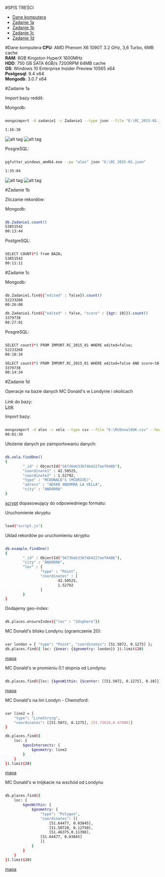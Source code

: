 #SPIS TREŚCI
- [Dane komputera](#dane-komputera)
- [Zadanie 1a](#zadanie-1a)
- [Zadanie 1b](#zadanie-1b)
- [Zadanie 1c](#zadanie-1c)
- [Zadanie 1d](#zadanie-1d)

#Dane komputera
**CPU**: AMD Phenom X6 1090T 3.2 GHz, 3,6 Turbo, 6MB cache<br>
**RAM**: 8GB Kingston HyperX 1600MHz<br>
**HDD**: 750 GB SATA 6GB/s 7200RPM 64MB cache<br>
**OS**: Windows 10 Enterprise Insider Preview 10565 x64<br>
**Postgesql**: 9.4 x64<br>
**Mongodb**: 3.0.7 x64

#Zadanie 1a

Import bazy reddit:

Mongodb:

```sh

mongoimport -d zadanie1 -c Zadanie1 --type json --file "E:\RC_2015-01.json"

1:16:30

```

![alt tag](https://github.com/mralexx/nosql/blob/master/mongo_cpu.png "")
![alt tag](https://github.com/mralexx/nosql/blob/master/mongo_disc.png "")



PosgreSQL:

```sh

pgfutter_windows_amd64.exe --pw "alex" json "E:\RC_2015-01.json"

1:35:04

```

![alt tag](https://github.com/mralexx/nosql/blob/master/pg_cpu.png "")
![alt tag](https://github.com/mralexx/nosql/blob/master/pg_disc.png "")



#Zadanie 1b

Zliczanie rekordów:

Mongodb:

```sh

db.Zadanie1.count()
53851542
00:13:44

```

PostgreSQL:

```sh

SELECT COUNT(*) from BAZA;
53851542
00:11:11

```

#Zadanie 1c

Mongodb:

```sh

db.Zadanie1.find({"edited" : false}).count()
52233268
00:26:08

db.Zadanie1.find({"edited" : false, "score" : {$gt: 10}}).count()
3379738
00:27:01

```

PosgreSQL:

```sh

SELECT count(*) FROM IMPORT.RC_2015_01 WHERE edited=false;
52233268
00:18:34

SELECT count(*) FROM IMPORT.RC_2015_01 WHERE edited=false AND score<10;
3379738
00:14:34

```




#Zadanie 1d

Operacje na bazie danych MC Donald's w Londynie i okolicach<br>
<br>
Link do bazy:<br>
[Link](http://www.go2poi.com/partner/download.php?p=mcdonalds&c=navman&f=McDonald%27s%20UK.csv)<br>

Import bazy:

```sh

mongoimport -d alex -c xela --type csv --file "E:\McDonaldUK.csv" --headerline
00:01:39

```

Ułożenie danych po zaimportowaniu danych:

```sh

db.xela.findOne()
{
        "_id" : ObjectId("56736eb33bf4b4227aef648b"),
        "coordinate1" : 42.50525,
        "coordinate2" : 1.52792,
        "type" : "MCDONALD'S (MCDRIVE)",
        "adress" : "AD500 ANDORRA LA VELLA",
        "city" : "ANDORRA"
}

```

[scrypt](https://github.com/mralexx/nosql/blob/master/script.js) dopasowujący do odpowiedniego formatu:


Uruchomienie skryptu:

```sh

load("script.js")

```

Uklad rekordów po uruchomieniu skryptu:

```sh

db.example.findOne()
{
        "_id" : ObjectId("56736eb33bf4b4227aef648b"),
        "city" : "ANDORRA",
        "loc" : {
                "type" : "Point",
                "coordinates" : [
                        42.50525,
                        1.52792
                ]
        }
}

```

Dodajemy geo-index:

```sh

db.places.ensureIndex({"loc" : "2dsphere"})

```

MC Donald's blisko Londynu (ograniczenie 20):

```sh

var london = { "type": "Point", "coordinates": [51.5072, 0.1275] };
db.places.find({ loc: {$near: {$geometry: london}} }).limit(20)

```

[mapa]()

MC Donald's w promieniu 0.1 stopnia od Londynu:

```sh

db.places.find({loc: {$geoWithin: {$center: [[51.5072, 0.1275], 0.10]}}})

```

[mapa]()

MC Donald's na lini Londyn - Chemsford:

```sh

var line2 = {
    "type": "LineString",
    "coordinates": [[51.5072, 0.1275], [51.73610,0.47980]]
}

db.places.find({
    loc: {
        $geoIntersects: {
            $geometry: line2
        }
    }
}).limit(20)

```

[mapa]()

MC Donald's w trójkacie na wschód od Londynu



```sh

db.places.find({
    loc: {
        $geoWithin: {
            $geometry: {
                "type": "Polygon",
                "coordinates": [[
                    [51.64477, 0.03845],
                    [51.50720, 0.12750],
                    [51.46375,0.11398],
		        [51.64477, 0.03845]
                ]]
            }
        }
    }
}).limit(20)

```

[mapa]()
























